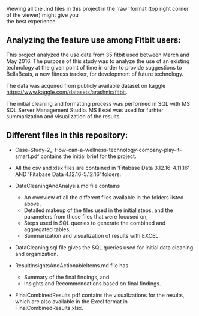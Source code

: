 Viewing all the .md files in this project in the 'raw' format (top right corner of the viewer) might give you   
the best experience.  

Analyzing the feature use among Fitbit users:  
----------------------------------------------- 
  
This project analyzed the use data from 35 fitbit used between March and May 2016. 
The purpose of this study was to analyze the use of an existing technology at the given point of time 
in order to provide suggestions to BellaBeats, a new fitness tracker, for development of future technology.
  
The data was acquired from publicly available dataset on kaggle https://www.kaggle.com/datasets/arashnic/fitbit.
  
The initial cleaning and formatting process was performed in SQL with MS SQL Server Management Studio.
MS Excel was used for furhter summarization and visualization of the results.
  
Different files in this repository:  
------------------------------------    
 * Case-Study-2_-How-can-a-wellness-technology-company-play-it-smart.pdf contains the initial brief for the project.
 
 * All the csv and xlsx files are contained in 'Fitabase Data 3.12.16-4.11.16' AND 'Fitabase Data 4.12.16-5.12.16' folders.
  
 * DataCleaningAndAnalysis.md file contains  
    * An overview of all the different files available in the folders listed above,  
    * Detailed makeup of the files used in the initial steps, and the parameters from those files that were focused on,  
    * Steps used in SQL queries to generate the combined and aggregated tables,  
    * Summarization and visualization of results with EXCEL.  
  
 * DataCleaning.sql file gives the SQL queries used for initial data cleaning and organization.

 * ResultInsightsAndActionableItems.md file has  
    * Summary of the final findings, and  
    * Insights and Recommendations based on final findings.  
  
 * FinalCombinedResults.pdf contains the visualizations for the results, which are also available in the Excel format in FinalCombinedResults.xlsx.   

